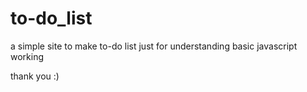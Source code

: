 # to-do_list
a simple site to make to-do list
just for understanding basic javascript working



thank you :)
